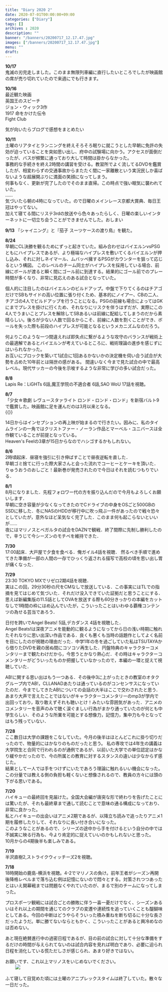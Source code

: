 ```yaml
---
title: "Diary 2020 2"
date: 2020-07-01T00:00:00+09:00
categories: ["Diary"]
tags: []
archives : 2020
description: ""
banner: "/banners/20200717_12.17.47.jpg"
images: ["/banners/20200717_12.17.47.jpg"]
menu: ""
draft:
---
```

**10/17**  
鬼滅の刃完走しました。このまま無限列車編に直行したいところでしたが映画館の席が売り切れていたので来週にでも行きます。  

**10/16**  
最近観た映画  
英国王のスピーチ  
ジョン・ウィック3作  
1917 命をかけた伝令  
Fight Club  

気が向いたらブログで感想をまとめたい  
<!--more-->
**10/11**  
土曜のリアタイとランニングを終えそろそろ眠りに就こうとした早朝に免許の失効が迫っていることを突如思い出し、府中の試験場に向かう。アクセスが面倒だったが、バスが頻繁に通っており大して時間は掛からなかった。  
事務的な手続きを終え2時間の講習を受ける。教習所でよく流してるDVDを鑑賞したが、相変わらずの交通事故からまたたく間に一家離散という実況民しか喜ばないような超展開ぶりに満面の笑顔になってしまう。  
何事もなく、更新が完了したのでそのまま直帰。この時点で強い眠気に襲われていた。  
……  
気づいたら朝の4時になっていた。ので日曜のメインレース京都大賞典、毎日王冠はやってない。  
加えて寝てる間にリステ3rdの放送やら色々あったらしく、日曜の楽しいインターネットに一切立ち会うことができませんでした。おしまい  

**9/13**
『シャイニング』と『茄子 スーツケースの渡り鳥』を観た。  

**8/24**  
早朝にCL決勝を観るためにずっと起きていた。組み合わせはバイエルンvsPSG  
ともにハイプレスであるが、より極端なハイプレスを敷いてくるバイエルンが押し込み、それに対しネイマール、ムバッペ擁するPSGがカウンターを狙って応じるという構図。
このレベルのチーム同士がハイプレスを採用している場合、前線にボールが渡ると瞬く間にゴール前に到達する。結果的にゴール前でのプレー時間が多くなり、非常に見応えのある試合となっていた。  

個人的に注目したのはバイエルンのビルドアップ。中盤で下りてくるのはチアゴだけでSBもサイドの高い位置に張り付くため、基本的にノイアー、CBの二人、チアゴの4人でビルドアップを行うことになる。PSGの前線も場合によってはGKにまでプレスを掛けに行くため、それなりにリスクを伴うはずだが、実際にこの4人でうまいことプレスを解除してSBあるいは前線に配給してしまうのだから素晴らしい。後ろが少ない人数で回るからこそ、前線に人数を割くことができ、ボールを失った際も前段のハイプレスが可能となるというメカニズムなのだろう。  

何よりこのような一つ間違えれば即失点に繋がるような攻守のバランスが戦術上の最適解であるとバイエルンが考えているところに、戦術理論の進歩を感じずにはいられなかった。  
お互いにブロックを築いて1試合に1回あるかないかの決定機を伺い合う試合が大勢を占めた10年前とは隔世の感がある。
間違いなく今まで見た試合の中で最高レベル。現代サッカーの今後を示唆するような非常に学びの多い試合だった。

**8/8**  
Lapis Re：LiGHTs 6話,魔王学院の不適合者 6話,SAO WoU 17話を視聴。

**8/7**  
「少女☆歌劇 レヴュースタァライト ロンド・ロンド・ロンド」を新宿バルト9で鑑賞した。映画館に足を運んだのは3月以来となる。  
{{<tweet user="sagami_no" id="1291517475046043648" >}}

14日からはインセプションの再上映が始まるので行きたい。因みに、私のタイムラインの一角ではクリストファー・ノーラン作品とマーベル・ユニバースは全作観ていることが前提となっている。  
Heaven's Feelの3章が15日からなのでハシゴするかもしれない。  

**8/6**  
2時頃起床．昼寝を強引に引き伸ばすことで昼夜逆転を直した．  
早朝ゴミ捨てに行った際大家さんと会った流れでコーヒーとケーキを頂いた．
りゅうおうのおしごと！最新巻が発売されたので今日はそれを読むつもりでいる．  

**8/1**  
8月になりました．先程フォロワー代の方を振り込んだので今月もよろしくお願いします．  
早朝に空き容量が少なくなってきたのでCドライブの中身をOSごと500GBのSSDに移した．冬にNASのHDDが移行中に吹っ飛ぶ一件があったので戦々恐々としていたが，意外なほど呆気なく完了した．このまま何も起こらないといいが……  
夜にはマリノスとベガルタの試合をDAZNで観戦．終了間際に先制し勝利したので，辛うじて今シーズンのモチベを維持できた．

**7/30**  
17:00起床．大戸屋で夕食を食べる．俺ガイル4話を視聴．
然るべき手順で進めてきた準備が一部の人間の一存でひっくり返される描写で高校の頃を思い出し胃が痛くなった．

**7/29**  
23:30 TOKYO MXでリゼロ2期4話を視聴．  
実はこの回，29分30秒の尺をCMなしで放送している．この事実にはTLでの指摘を見てはじめて気づいた．それだけ没入できていた証拠だと思うことにする．思えば新編集版の11.5話としてOVAを放送する際も60分きっかりの本編をカットなしで1時間の枠にはめ込んでいたが，こういったことはいわゆる覇権コンテンツの為せる芸当であろう．  

日付を跨いでAngel Beats! 5話,デカダンス 4話を視聴した．  
Angel Beats!は深夜アニメを能動的に観るようになってから日の浅い時期に触れたそれなりに思い出深い作品である．良くも悪くも当時の話題作としてよく名前を目にしたのが視聴の理由だった．中学1年の冬を過ごしていた私はTSUTAYAから借りたDVDを親の居ぬ間にコソコソ再生した．円盤特典のキャラクターコメンタリーまで観たわけだから，今思うとかなり熱心だ．その時はキャラクターコメンタリーがどういったものか把握していなかったので，本編の一環と捉えて視聴していた．

AB!に関する思い出はもう一つある．その後中3に上がったときの教室のオタクグループ内でAB!，CLLANADあたりは通っているのがコンセンサスになっていたのだ．今までしてきたAB!についての会話の大半はここで交わされたと思う．あまり大声で言えたことではないがキャラクターコメンタリーのmp3が学内で出回っており，取り敢えずそれも聴いとけ！みたいな雰囲気があった．アニメのコメンタリーを音声のみで聴く涙ぐましい行為がまかり通っていたのが何とも中学生らしい．そのような所業を可能とする想像力，記憶力，集中力も今となってはもう残っていない．  

**7/28**  
ここ数日は大学の課題をこなしていた。今月の後半はほとんどこれに掛り切りだったので、物量的にはかなりのものだったと思う。
私の専攻では4年生の講義は大学院生と合同で行われるのが通例であるが、以前いた大学での単位認定はかなり緩やかだったので、今の所属との教育に対するスタンスの違いは少なからず感じた。  
結果として一人では手をつけずにいたであろう理論に触れるいい機会になった。この分量では教える側の負担も軽くないと想像されるので、教員の方々には頭の下がる思いである。  

**7/20**  
ハイキューの最終回を見届けた。全国大会編が唐突な形で終わりを告げたことには驚いたが、それも最終章まで通して読むことで意味の通る構成になっており、非常に良かった。  
私とハイキューの出会いはアニメ2期であるが、以降立ち読みで追ったりアニメ1期を履修したりして、それなりに長い付き合いになった。  
このようなことがあるので、シリーズの途中から手を付けるという自分の中では不誠実に映る行為も、今より肯定的に捉えていいのかもしれないと思った。  
10月からの4期後半も楽しみである。

**7/19**  
半沢直樹2,ストライクウィッチーズ2を視聴。  

**7/18**  
18時開始の鹿島-横浜を視聴。4-2でマリノスの負け。前年王者がシーズン再開後降格レベルまで落ち込む例は記憶にないので悶々とする。対策されつつあったとはいえ開幕戦までは問題なくやれていたのが、まるで別のチームになってしまった。  

プロスポーツ観戦には試合ごとの勝敗に伴う一喜一憂だけでなく、シーズンあるいはそれ以上の期間を通じてのクラブの変遷や連続性を追っていくことも醍醐味としてある。今回の中断はどうやらそういった積み重ねを断ち切るに十分な長さだったようだ。単に勝てないならともかく、こういったことがあると興冷めなのは否めない。  

あと現在絶賛進行中の過密日程であるが、目の前の試合に対して十分な準備をするだけの時間が与えられてないのは試合内容を見れば明白であり、必要に迫られ日程を消化している慌ただしさが感じられ、あまり好きではない。  

お願いです、これ以上マリノスをいじめないでください。  
　　
 ![](/images/20200719_02.38.46.jpg)

ふて寝して目覚めた頃には土曜のアニプレックスタイムは終了していた。散々な一日だった。  